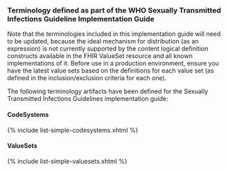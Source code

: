 ### Terminology defined as part of the WHO Sexually Transmitted Infections Guideline Implementation Guide

Note that the terminologies included in this implementation guide will need to be updated, because the ideal mechanism for distribution (as an expression) is not currently supported by the content logical definition constructs available in the FHIR ValueSet resource and all known implementations of it. Before use in a production environment, ensure you have the latest value sets based on the definitions for each value set (as defined in the inclusion/exclusion criteria for each one).

The following terminology artifacts have been defined for the Sexually Transmitted Infections Guidelines implementation guide:

#### CodeSystems
{% include list-simple-codesystems.xhtml %}

#### ValueSets
{% include list-simple-valuesets.xhtml %}
